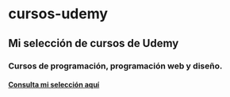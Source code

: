 # cursos-udemy
## Mi selección de cursos de Udemy
### Cursos de programación, programación web y diseño.

#### [ Consulta mi selección __aquí__ ](https://xabyer.github.io/cursos-udemy/)
